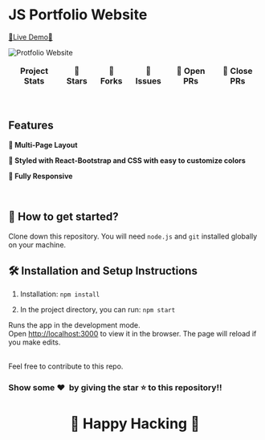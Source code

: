 # JS Portfolio Website

[🔗Live Demo🔗](https://prabakaran-portfolio.netlify.app/)

![Protfolio Website](https://res.cloudinary.com/daxmjqsy2/image/upload/v1680683948/Screenshot_73_cirgun.png)

<!-- <div align="center">

![GitHub repo size](https://img.shields.io/github/repo-size/19sajib/portfolio?color=yellow)  [![PRs Welcome](https://img.shields.io/badge/PRs-welcome-brightgreen.svg?style=flat-square)](http://makeapullrequest.com) [![Open Source Love svg2](https://badges.frapsoft.com/os/v2/open-source.svg?v=103)](https://github.com/ellerbrock/open-source-badges/)
</div> -->

<table align="center">
    <thead align="center">
        <tr border: 1px;>
            <td><b>Project Stats</td>
            <td><b>🌟 Stars</b></td>
            <td><b>🍴 Forks</b></td>
            <td><b>🐛 Issues</b></td>
            <td><b>🔔 Open PRs</b></td>
            <td><b>🔕 Close PRs</b></td>
        </tr>
     </thead>
    <tbody>
         <!-- <tr>
            <td><a href="https://github.com/Prabakara-N"</a>Project</td>
            <td><img alt="Stars" src="https://img.shields.io/github/stars/19sajib/portfolio?style=flat&logo=github"/></td>
             <td><img alt="Forks" src="https://img.shields.io/github/forks/19sajib/portfolio?style=flat&logo=github"/></td>
            <td><img alt="Issues" src="https://img.shields.io/github/issues/19sajib/portfolio?style=flat&logo=github"/></td>
            <td><img alt="Open Pull Requests" src="https://img.shields.io/github/issues-pr/19sajib/portfolio?style=flat&logo=github"/></td>
           <td><img alt="Close Pull Requests" src="https://img.shields.io/github/issues-pr-closed/19sajib/portfolio?style=flat&color=critical&logo=github"/></td>
        </tr> -->
    </tbody>
</table>

<br/>

## Features

**📖 Multi-Page Layout**

**🎨 Styled with React-Bootstrap and CSS with easy to customize colors**

**📱 Fully Responsive**

<br />

## 🚀 How to get started?

Clone down this repository. You will need `node.js` and `git` installed globally on your machine.

## 🛠 Installation and Setup Instructions

1. Installation: `npm install`

2. In the project directory, you can run: `npm start`

Runs the app in the development mode.\
Open [http://localhost:3000](http://localhost:3000) to view it in the browser.
The page will reload if you make edits.

<br />
Feel free to contribute to this repo.

### Show some ❤️&nbsp; by giving the star :star: to this repository!!

<h1 align=center> 🧠 Happy Hacking 🧠 </h1>
